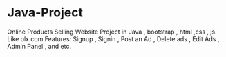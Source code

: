 # Java-Project

Online Products Selling Website Project in Java , bootstrap , html ,css , js.
Like olx.com 
Features:
Signup , Signin , Post an Ad , Delete ads , Edit Ads , Admin Panel , and etc. 